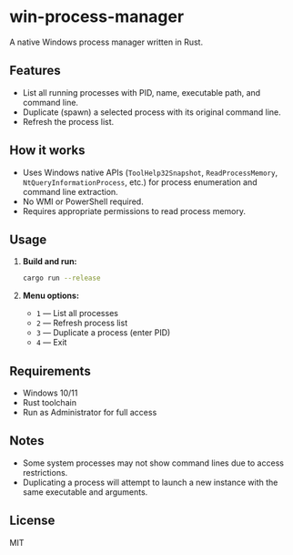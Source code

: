 # win-process-manager

A native Windows process manager written in Rust.

## Features

- List all running processes with PID, name, executable path, and command line.
- Duplicate (spawn) a selected process with its original command line.
- Refresh the process list.

## How it works

- Uses Windows native APIs (`ToolHelp32Snapshot`, `ReadProcessMemory`, `NtQueryInformationProcess`, etc.) for process enumeration and command line extraction.
- No WMI or PowerShell required.
- Requires appropriate permissions to read process memory.

## Usage

1. **Build and run:**

   ```sh
   cargo run --release
   ```

2. **Menu options:**
   - `1` — List all processes
   - `2` — Refresh process list
   - `3` — Duplicate a process (enter PID)
   - `4` — Exit

## Requirements

- Windows 10/11
- Rust toolchain
- Run as Administrator for full access

## Notes

- Some system processes may not show command lines due to access restrictions.
- Duplicating a process will attempt to launch a new instance with the same executable and arguments.

## License

MIT
